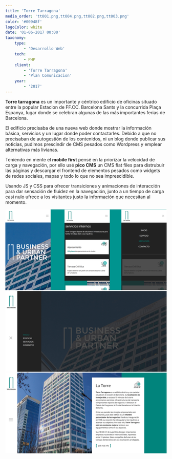 ```yaml
---
title: 'Torre Tarragona'
media_order: 'tt001.png,tt004.png,tt002.png,tt003.png'
color: '#00948f'
logoColor: white
date: '01-06-2017 00:00'
taxonomy:
    type:
        - 'Desarrollo Web'
    tech:
        - PHP
    client:
        - 'Torre Tarragona'
        - 'Plan Comunicacion'
    year:
        - '2017'
---
```


**Torre tarragona** es un importante y céntrico edificio de oficinas situado entre la popular Estacion de FF.CC. Barcelona Sants y la concurrida Plaça Espanya, lugar donde se celebran algunas de las más importantes ferias de Barcelona.

El edificio precisaba de una nueva web donde mostrar la información básica, servicios y un lugar donde poder contactarles. Debido a que no precisaban de autogestión de los contenidos, ni un blog donde publicar sus noticias, pudimos prescindir de CMS pesados como Wordpress y emplear alternativas más livianas.

Teniendo en mente el **mobile first** pensé en la priorizar la velocidad de carga y navegación, por ello usé **pico CMS** un CMS flat files para distrubuir lás páginas y descargar el frontend de elementos pesados como widgets de redes sociales, mapas y todo lo que no sea imprescidible.

Usando JS y CSS para ofrecer transiciones y animaciones de interacción para dar sensación de fluidez en la navegación, junto a un tiempo de carga casi nulo ufrece a los visitantes justo la información que necesitan al momento.

![Varias vistas del mobile](tt004.png)
![Original menu lateral en escritorio](tt002.png)
![Vista de una página en escritorio](tt003.png)

